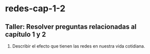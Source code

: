 # redes-cap-1-2
## Taller: Resolver preguntas relacionadas al capítulo 1 y 2
1. Describir el efecto que tienen las redes en nuestra vida cotidiana.
